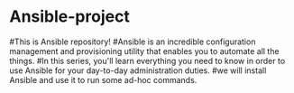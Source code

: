 # Ansible-project

#This is Ansible repository!
#Ansible is an incredible configuration management and provisioning utility that enables you to automate all the things. 
#In this series, you'll learn everything you need to know in order to use Ansible for your day-to-day administration duties. 
#we will install Ansible and use it to run some ad-hoc commands. 
